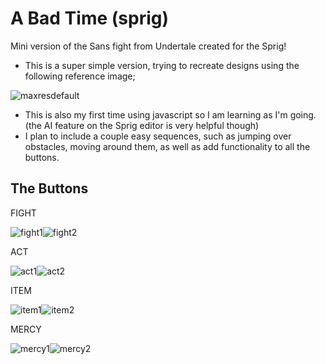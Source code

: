 # A Bad Time (sprig)
 Mini version of the Sans fight from Undertale created for the Sprig!

 - This is a super simple version, trying to recreate designs using the following reference image;

![maxresdefault](https://github.com/user-attachments/assets/ec769964-b42a-47a8-b98c-88f339180152)

- This is also my first time using javascript so I am learning as I'm going. (the AI feature on the Sprig editor is very helpful though)
- I plan to include a couple easy sequences, such as jumping over obstacles, moving around them, as well as add functionality to all the buttons.

## The Buttons

FIGHT

![fight1](https://github.com/user-attachments/assets/e2d16caa-5f41-4f99-b1e3-c52e9d15579d)![fight2](https://github.com/user-attachments/assets/4f721e3f-55f8-4d56-b979-babdd1faf0a3)



ACT

![act1](https://github.com/user-attachments/assets/c146ba1f-7c71-4218-a551-59ed0bc921c4)![act2](https://github.com/user-attachments/assets/283ed17c-22e9-4174-a6a3-14a0ecef93ce)



ITEM

![item1](https://github.com/user-attachments/assets/ae6ada90-d598-46e7-b625-d1b17aa59b0f)![item2](https://github.com/user-attachments/assets/e1797161-a7fd-486c-a65c-5716a46fb52b)



MERCY

![mercy1](https://github.com/user-attachments/assets/adccff0e-ccf9-4a9d-8fb4-5f0974b69737)![mercy2](https://github.com/user-attachments/assets/08c60dcd-5859-4398-9d6f-4914e86f0bb9)









